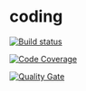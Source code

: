 # coding

[![Build status](https://travis-ci.org/AT-06/coding.svg?branch=develop)](https://travis-ci.org/AT-06/coding) 

[![Code Coverage](https://img.shields.io/codecov/c/github/AT-06/coding/develop.svg)](https://codecov.io/github/AT-06/coding?branch=develop)

[![Quality Gate](https://sonarcloud.io/api/project_badges/measure?project=coding-at06&metric=alert_status)](https://sonarcloud.io/dashboard/index/coding-at06)
